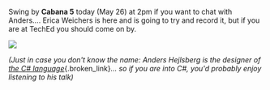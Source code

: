 Swing by **Cabana 5** today (May 26) at 2pm if you want to chat with Anders.... Erica Weichers is here and is going to try and record it, but if you are at TechEd you should come on by.

<img src="http://www.duncanmackenzie.net/images/anders_thumb.jpg" border="0" /> 

_(Just in case you don't know the name: Anders Hejlsberg is the designer of_ [_the C# language_](http://msdn.microsoft.com/vcsharp/language){.broken_link}_... so if you are into C#, you'd probably enjoy listening to his talk)_

 